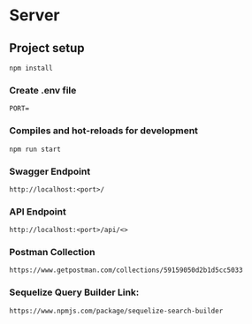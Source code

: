 # Server

## Project setup

```
npm install
```

### Create .env file

```
PORT=
```

### Compiles and hot-reloads for development

```
npm run start
```

### Swagger Endpoint

```
http://localhost:<port>/
```

### API Endpoint

```
http://localhost:<port>/api/<>
```

### Postman Collection

```
https://www.getpostman.com/collections/59159050d2b1d5cc5033
```

### Sequelize Query Builder Link:

```
https://www.npmjs.com/package/sequelize-search-builder
```
